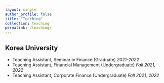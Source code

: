 ```yaml
---
layout: single
author_profile: false
title: "Teaching"
collection: teaching
permalink: /teaching/
---
```


## Korea University
- Teaching Assistant, Seminar in Finance (Graduate) *2021-2022* 
- Teaching Assistant, Financial Management (Undergraduate) *Fall 2021, 2022* 
- Teaching Assistant, Corporate Finance (Undergraduate) *Fall 2021, 2022*

